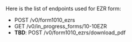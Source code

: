 Here is the list of endpoints used for EZR form:
  * POST /v0/form1010_ezrs
  * GET /v0/in_progress_forms/10-10EZR
  * **TBD**: POST /v0/form1010_ezrs/download_pdf
